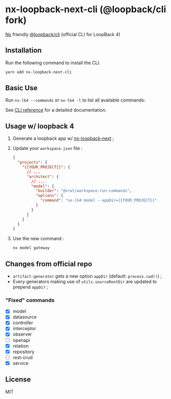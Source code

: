 # nx-loopback-next-cli (@loopback/cli fork)

[Nx](https://nx.dev/) friendly [@loopback/cli](https://github.com/strongloop/loopback-next/tree/master/packages/cli) (official CLI for LoopBack 4)

## Installation

Run the following command to install the CLI.

```sh
yarn add nx-loopback-next-cli
```

## Basic Use

Run `nx-lb4 --commands` or `nx-lb4 -l` to list all available commands:

See [CLI reference](https://loopback.io/doc/en/lb4/Command-line-interface.html)
for a detailed documentation.

## Usage w/ loopback 4

1. Generate a loopback app w/ [nx-loopback-next](https://www.npmjs.com/package/nx-loopback-next) ;
2. Update your `workspace.json` file :

    ```json
    {
      "projects": {
        "{{YOUR_PROJECT}}": {
          // ...
          "architect": {
            // ...
            "model": {
              "builder": "@nrwl/workspace:run-commands",
              "options": {
                "command": "nx-lb4 model --appDir={{YOUR_PROJECT}}"
              }
            }
          }
        }
      }
    }
    ```

3. Use the new command :

    ```sh
    nx model gateway
    ```

## Changes from official repo

- `artifact-generator` gets a new option `appDir` (default: `process.cwd()`) ;
- Every generators making use of `utils.sourceRootDir` are updated to prepend `appDir` ;

### "Fixed" commands

- [x] model
- [x] datasource
- [x] controller
- [x] interceptor
- [x] observer
- [ ] openapi
- [x] relation
- [x] repository
- [ ] rest-crud
- [x] service

## License

MIT
